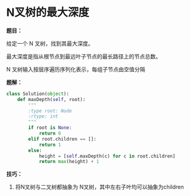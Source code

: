 # N叉树的最大深度

**题目：**

给定一个 N 叉树，找到其最大深度。

最大深度是指从根节点到最远叶子节点的最长路径上的节点总数。

N 叉树输入按层序遍历序列化表示，每组子节点由空值分隔



**题解：**

```Python
class Solution(object):
    def maxDepth(self, root):
        """
        :type root: Node
        :rtype: int
        """
        if root is None: 
            return 0 
        elif root.children == []:
            return 1
        else: 
            height = [self.maxDepth(c) for c in root.children]
            return max(height) + 1 
```

**技巧：**

1. 将N叉树与二叉树都抽象为 N叉树，其中左右子叶均可以抽象为children